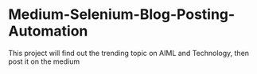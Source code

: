 # Medium-Selenium-Blog-Posting-Automation
This project will find out the trending topic on AIML and Technology, then post it on the medium
